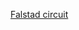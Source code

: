 [Falstad
circuit](https://falstad.com/circuit/circuitjs.html?ctz=CQAgjCAMB0l3BWEBOaB2AHAZmcjAWBLANgwCYwsQFJqR8qEBTAWjDACgxikyMNwaYvTiDhwsOjAN8YcmjjIyQ5izQcAxiCwIy2ktt31u9cKwFpouazdsCYcCJA4BzbQX3CsHnXtrO3X2MvIwY-KA4AJUM9aXwYkAx-KBFwcP9oBA4AQ3AwWOJk7lpkcCQ2JDB4eChoYiwhDAR8CjJIZAQqtHpYSGIyZrJ8fiqsLAHwaucAJ3AlPNj54ZT8BWcwNHiwefYC2g2JSZqYGlwQSKYAZwBLS4AXbIA7DSYOAHc52KFPkDb7d5+f1+-F+kH+H124HwW0KUPizgAJiAWMQYUVYXoEUwAGbZACuABs7gCUWjkajfkMIh9SZStvk6dSFmJmWQqc5ots9MsueBhMl8Pt0rUsrNhrQhrQEN9JSkqvAAeLfoLgsr-BwkdLhLKeNqVZicfiiZoQLr6ElTQhhLoBPDevAnHUGlgWggaJBlG72LVHBE3GabZbrdCUoig6CBFqI78QFjcYTiWKLUCo0D9tVFeNo7JtWCmWagQWVTNzbQWFmo+Xwm04ADK1mzVX81bo42s84Pkqm7Smx3yWSe+2AWalUX1R9Crbky2lX2+AIsJB4gMvEumSvS78W4v4SaWBbvPE2F4PFtzD6HQ0EB0MGgdAxUchII7fSXj+54hTD3KM3dTfFv0hb99mRfJ7WfMYiDQSgnyPBxLwQDAujaCgeGQTYqHlWNDQTVxmUFfYGTCUMOFmIDSFZEFaFWWtOQZedWRbAUhVDEUAXIgReRIcEfm4wE0D8dj5mUPQGJEpliKBJU0yiZEdw-OSfA8CVJjoJAMnwUjQJDb991oYCjjDd9oQEd9vwNeNjTcYzlmMil1UFKhMAAij8hMa9wkXAB9VEvMgLzBTwLyqj86AwC8tgvLILzvKwPD30aUDhGckikQSiiErXCyjUTbT4gUI8LQKn9aLykBipYNl8rXFTKF+TJ6vUn0yHYhlSE4+Z2r9ZkBMIvQ0CMdU-wpYrIWKkC2DIWB8maJ8yGQVYlGfZEHBm-AlCtbA722VZYlEOMcq0zLP2q+FDOcLQ9PKtdjtMSQpge6owFYbpVoGZBUWlNABIIcYiAvJwhL0LquIovtJ03EcLT7JUPM3WVnAASTktddKqhSMkqFrkcqqldLiDGRTSIHTRBcZaC6vtyfDXHPyYkl0bRqkzXWTptDaU0BPoBsuZUoUuDZ9brU6vM4dq2IWs7C04aF6hvhh6Wlg+0081ZiBZeILmIc16s0mJzsee5C0dYk42uY1+mpYp83lcpgWIFRCmVQG4HixjfmJ1FzqVX6XcJx9lttd5gEXf-WhQ+KJkI9hYjI5hrMpKzOOOCAA)
